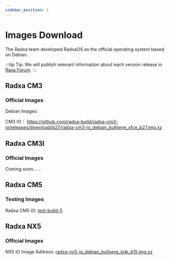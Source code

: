 ```yaml
---
sidebar_position: 1
---
```


# Images Download

The Radxa team developed RadxaOS as the official operating system based on Debian.

:::tip
Tip: We will publish relevant information about each version release in [Raxa Forum](https://forum.radxa.com/).
:::

<Tabs queryString="model">
<TabItem value="Radxa CM3">

## Radxa CM3

### Official Images

Debian Images:

CM3 IO： https://github.com/radxa-build/radxa-cm3-io/releases/download/b27/radxa-cm3-io_debian_bullseye_xfce_b27.img.xz

</TabItem>
<TabItem value="Radxa CM3I">

## Radxa CM3I

### Official Images

Coming soon......

</TabItem>

<TabItem value="Radxa CM5">

## Radxa CM5

### Testing Images

Radxa CM5 IO: [test-build-5](https://github.com/radxa-build/radxa-cm5-io/releases/download/test-build-5/radxa-cm5-io_debian_bullseye-test_kde_t5.img.xz)

</TabItem>

<TabItem value="Radxa NX5">

## Radxa NX5

### Official Images

NX5 IO Image Address: [radxa-nx5-io_debian_bullseye_kde_b15.img.xz](https://github.com/radxa-build/radxa-nx5-io/releases/download/b15/radxa-nx5-io_debian_bullseye_kde_b15.img.xz)

</TabItem>
</Tabs>
